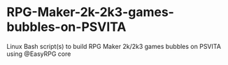 # RPG-Maker-2k-2k3-games-bubbles-on-PSVITA
Linux Bash script(s) to build RPG Maker 2k/2k3 games bubbles on PSVITA using @EasyRPG core

